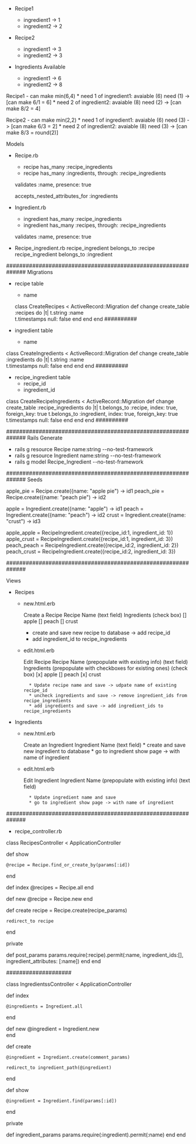 * Recipe1	
	* ingredient1 -> 1
	* ingredient2 -> 2

* Recipe2
	* ingredient1 -> 3
	* ingredient2 -> 3


* Ingredients Available
	* ingredient1 -> 6 
	* ingredient2 -> 8 


Recipe1 - can make min(6,4) 
	* need 1 of ingredient1: avaiable (6) need (1) -> [can make 6/1 = 6]
	* need 2 of ingredient2: avaiable (8) need (2) -> [can make 8/2 = 4]


Recipe2 - can make min(2,2)
	* need 1 of ingredient1: avaiable (6) need (3) -> [can make 6/3 = 2]
	* need 2 of ingredient2: avaiable (8) need (3) -> [can make 8/3 = round(2)]



Models
* Recipe.rb
	* recipe has_many :recipe_ingredients
	* recipe has_many :ingredients, through: :recipe_ingredients

	 validates :name, presence: true

	 accepts_nested_attributes_for :ingredients

* Ingredient.rb
	* ingredient has_many :recipe_ingredients
	* ingredient has_many :recipes, through: :recipe_ingredients

	validates :name, presence: true

* Recipe_ingredient.rb
	recipe_ingredient belongs_to :recipe
  	recipe_ingredient belongs_to :ingredient

##############################################################
Migrations

* recipe table
	* name

	class CreateRecipes < ActiveRecord::Migration
	  def change
	    create_table :recipes do |t|
	      t.string :name      
	      t.timestamps null: false
	    end
	  end
	end
##########

* ingredient table
	* name


class CreateIngredients < ActiveRecord::Migration
  def change
    create_table :ingredients do |t|
      t.string :name      
      t.timestamps null: false
    end
  end
end
##########


* recipe_ingredient table
	* recipe_id
	* ingredient_id

class CreateRecipeIngredients < ActiveRecord::Migration
  def change
    create_table :recipe_ingredients do |t|
      t.belongs_to :recipe, index: true, foreign_key: true
      t.belongs_to :ingredient, index: true, foreign_key: true
      t.timestamps null: false
    end
  end
end
##########


##############################################################
Rails Generate

* rails g resource Recipe name:string --no-test-framework
* rails g resource Ingredient name:string --no-test-framework
* rails g model Recipe_Ingredient --no-test-framework


##############################################################
Seeds

apple_pie = Recipe.create({name: "apple pie") -> id1
peach_pie = Recipe.create({name: "peach pie") -> id2

apple = Ingredient.create({name: "apple") -> id1
peach = Ingredient.create({name: "peach") -> id2
crust = Ingredient.create({name: "crust") -> id3

apple_apple = RecipeIngredient.create({recipe_id:1, ingredient_id: 1})
apple_crust = RecipeIngredient.create({recipe_id:1, ingredient_id: 3})
peach_peach = RecipeIngredient.create({recipe_id:2, ingredient_id: 2})
peach_crust = RecipeIngredient.create({recipe_id:2, ingredient_id: 3})



##############################################################

Views
* Recipes
	* new.html.erb

		Create a Recipe
			Recipe Name (text field)
			Ingredients (check box)
				[] apple
				[] peach
				[] crust
		* create and save new recipe to database -> add recipe_id
		* add ingredient_id to recipe_ingredients		 

	* edit.html.erb

		Edit Recipe
			Recipe Name (prepopulate with existing info) (text field)
			Ingredients (prepopulate with checkboxes for existing ones) (check box)
				[x] apple
				[] peach
				[x] crust

			* Update recipe name and save -> udpate name of existing recipe_id
			* uncheck ingredients and save -> remove ingredient_ids from recipe_ingredients
			* add ingredients and save -> add ingredient_ids to recipe_ingredients


* Ingredients
	* new.html.erb

		Create an Ingredient
			Ingredient Name (text field)
			* create and save new ingredient to database
			* go to ingredient show page -> with  name of ingredient
			

	* edit.html.erb

		Edit Ingredient
			Ingredient Name (prepopulate with existing info) (text field)
			
			* Update ingredient name and save
			* go to ingredient show page -> with name of ingredient



##############################################################

* recipe_controller.rb


class RecipesController < ApplicationController
  
  def show

    @recipe = Recipe.find_or_create_by(params[:id])    

  end

  def index
    @recipes = Recipe.all
  end

  def new
    @recipe = Recipe.new
  end

  def create
    recipe = Recipe.create(recipe_params)

    redirect_to recipe
  end

  private

  def post_params
    params.require(:recipe).permit(:name, ingredient_ids:[], ingredient_attributes: [:name])
  end
end


####################

class IngredientssController < ApplicationController

  def index
  	
  	@ingredients = Ingredient.all

  end

  def new 
  	@ingredient = Ingredient.new  	
  end

  def create
        
    @ingredient = Ingredient.create(comment_params)     
    
    redirect_to ingredient_path(@ingredient)
    
  end

  def show

  	@ingredient = Ingredient.find(params[:id])

  end


  private

  def ingredient_params
    params.require(:ingredient).permit(:name)
  end
end


  




